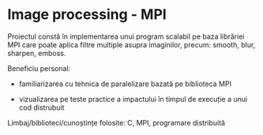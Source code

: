 # Image processing - MPI
Proiectul constă în implementarea unui program scalabil pe baza librăriei MPI care poate aplica filtre multiple asupra imaginilor, precum: smooth, blur, sharpen, emboss.

Beneficiu personal:

- familiarizarea cu tehnica de paralelizare bazată pe biblioteca MPI

- vizualizarea pe teste practice a impactului în timpul de execuție a unui cod distrubuit

Limbaj/biblioteci/cunoștințe folosite: C, MPI, programare distribuită
